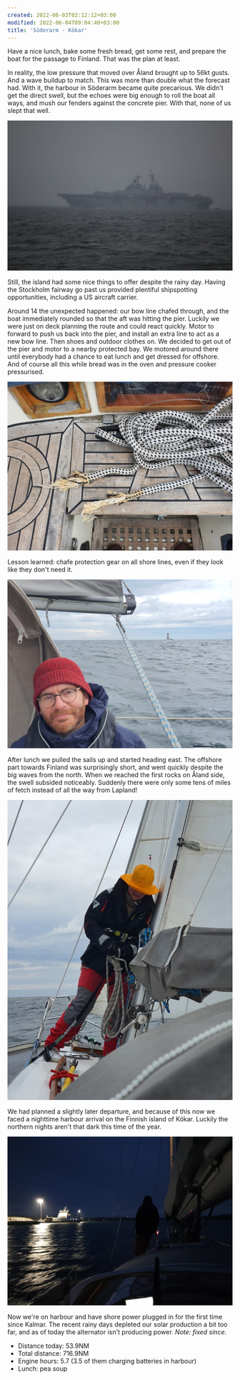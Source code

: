 ```yaml
---
created: 2022-06-03T02:12:12+03:00
modified: 2022-06-04T09:04:40+03:00
title: 'Söderarm - Kökar'
---
```


Have a nice lunch, bake some fresh bread, get some rest, and prepare the boat for the passage to Finland. That was the plan at least.

In reality, the low pressure that moved over Åland brought up to 56kt gusts. And a wave buildup to match. This was more than double what the forecast had. With it, the harbour in Söderarm became quite precarious. We didn't get the direct swell, but the echoes were big enough to roll the boat all ways, and mush our fenders against the concrete pier. With that, none of us slept that well.

![US ship Kearsarge](../2022/0ea453fe6dc5fcdbecbd51d5f37918ea.jpg) 

Still, the island had some nice things to offer despite the rainy day. Having the Stockholm fairway go past us provided plentiful shipspotting opportunities, including a US aircraft carrier.

Around 14 the unexpected happened: our bow line chafed through, and the boat immediately rounded so that the aft was hitting the pier. Luckily we were just on deck planning the route and could react quickly. Motor to forward to push us back into the pier, and install an extra line to act as a new bow line. Then shoes and outdoor clothes on. We decided to get out of the pier and motor to a nearby protected bay. We motored around there until everybody had a chance to eat lunch and get dressed for offshore. And of course all this while bread was in the oven and pressure cooker pressurised.

![And that was a year old rope](../2022/17aa1be8817278876f8867b490f2227a.jpg) 

Lesson learned: chafe protection gear on all shore lines, even if they look like they don't need it.

![First lighthouse in Finland](../2022/f4f12568c3cb9d8a9ec71bb79d8a0291.jpg) 

After lunch we pulled the sails up and started heading east. The offshore part towards Finland was surprisingly short, and went quickly despite the big waves from the north. When we reached the first rocks on Åland side, the swell subsided noticeably. Suddenly there were only some tens of miles of fetch instead of all the way from Lapland!

![Changed from 2nd to 1st reef](../2022/a70d267f4fced562bad08a42e9dfa85d.jpg) 

We had planned a slightly later departure, and because of this now we faced a nighttime harbour arrival on the Finnish island of Kökar. Luckily the northern nights aren't that dark this time of the year.

![Kökar approach](../2022/c9961932a2d107e6cd51805d84fc7a2c.jpg) 

Now we're on harbour and have shore power plugged in for the first time since Kalmar. The recent rainy days depleted our solar production a bit too far, and as of today the alternator isn't producing power.
_Note: fixed since_.

* Distance today: 53.9NM
* Total distance: 716.9NM
* Engine hours: 5.7 (3.5 of them charging batteries in harbour)
* Lunch: pea soup
